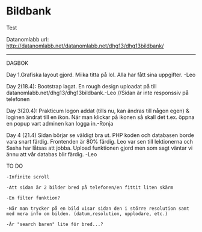 # Bildbank

Test

Datanomlabb url: http://datanomlabb.net/datanomlabb.net/dhg13/dhg13bildbank/
___________________________________________________________________________________
DAGBOK

Day 1.Grafiska layout gjord. Miika titta på lol. Alla har fått sina uppgifter. -Leo

    
Day 2(18.4): Bootstrap lagat. En rough design uploadat på till datanomlabb.net/dhg13/dhg13bildbank.-Leo
    //Sidan är inte responssiv på telefonen

Day 3(20.4): Prakticum logon addat (tills nu, kan ändras till någon egen) & loginen ändrat till en ikon. När man klickar på ikonen så skall det t.ex. öppna en popup vart adminen kan logga in.-Ronja
            
Day 4 (21.4) Sidan börjar se väldigt bra ut. PHP koden och databasen borde vara snart färdig. Frontenden är 80% färdig. Leo var sen till lektionerna och Sasha har låtsas att jobba. Upload funktionen gjord men som sagt väntar vi ännu att vår databas blir färdig. 
-Leo

TO DO

    -Infinite scroll
    
    -Att sidan är 2 bilder bred på telefonen/en fittit liten skärm
    
    -En filter funktion?
    
    -När man trycker på en bild visar sidan den i större resolution samt med mera info om bilden. (datum,resolution, upplodare, etc.)
    
    -Är "search baren" lite för bred...?
    

